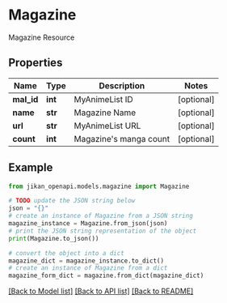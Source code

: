# Magazine

Magazine Resource

## Properties

Name | Type | Description | Notes
------------ | ------------- | ------------- | -------------
**mal_id** | **int** | MyAnimeList ID | [optional] 
**name** | **str** | Magazine Name | [optional] 
**url** | **str** | MyAnimeList URL | [optional] 
**count** | **int** | Magazine&#39;s manga count | [optional] 

## Example

```python
from jikan_openapi.models.magazine import Magazine

# TODO update the JSON string below
json = "{}"
# create an instance of Magazine from a JSON string
magazine_instance = Magazine.from_json(json)
# print the JSON string representation of the object
print(Magazine.to_json())

# convert the object into a dict
magazine_dict = magazine_instance.to_dict()
# create an instance of Magazine from a dict
magazine_form_dict = magazine.from_dict(magazine_dict)
```
[[Back to Model list]](../README.md#documentation-for-models) [[Back to API list]](../README.md#documentation-for-api-endpoints) [[Back to README]](../README.md)


